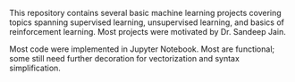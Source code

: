 This repository contains several basic machine learning projects covering topics spanning supervised learning, unsupervised learning, and basics of reinforcement 
learning. Most projects were motivated by Dr. Sandeep Jain. 

Most code were implemented in Jupyter Notebook. Most are functional; some still need further decoration for vectorization and syntax simplification.
